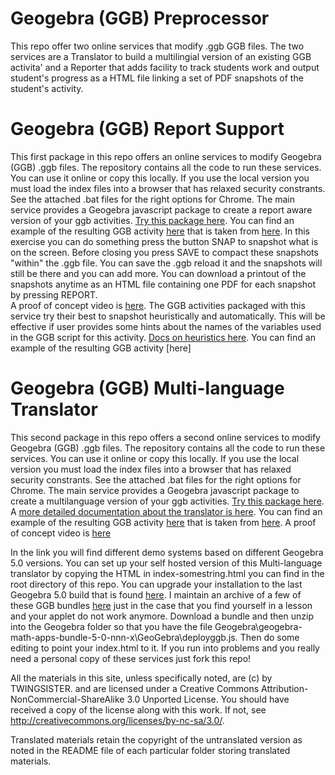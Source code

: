 # Geogebra (GGB) Preprocessor
This repo offer two online services that modify .ggb GGB files. The two services are 
a Translator to build a multilingial version of an existing GGB activita' and a Reporter that adds facility to track students work and output student's progress as a HTML file linking a set of PDF snapshots of the student's activity.
# Geogebra (GGB) Report Support
This first package in this repo offers an online services to modify Geogebra (GGB) .ggb files. The repository contains all the 
code to run these services. You can use it online or copy this locally. If you use the local version you  must load the index
files into a browser that has relaxed security constrants. See the attached .bat files for the right options for Chrome.
The main service provides a  Geogebra javascript package to create a report aware  version of your ggb activities.
[Try this package here](https://twingsister.github.io/GeogebraMultilanguageTranslator/index-private-687-wreporter.html).
You can find an example of the resulting GGB activity [here](https://twingsister.github.io/GeogebraMultilanguageTranslator/examplereport.html) 
that is taken from [here](href="http://www.lycee-valin.fr/maths/exercices_en_ligne/moodle.html).
In this exercise you can do something press the button SNAP to snapshot what is on the screen. 
Before closing you press SAVE to compact these snapshots "within" the .ggb file. 
You can save the .ggb  reload it and the snapshots will still be there and you can add more. 
You can download a printout of the snapshots anytime as an HTML file containing one PDF for each snapshot  by pressing REPORT.  
A proof of concept video is [here](https://youtu.be/75jz8ql19-U).
The GGB activities packaged with this service try their best to snapshot heuristically and automatically. This will be effective if user provides some hints about the names of the variables used in the GGB script for this activity. 
[Docs on heuristics here](https://twingsister.github.io/GeogebraMultilanguageTranslator/indexheurdocreport.html).
You can find an example of the resulting GGB activity [here]
# Geogebra (GGB) Multi-language Translator
This second package in this repo offers a second online services to modify Geogebra (GGB) .ggb files. The repository contains all the 
code to run these services. You can use it online or copy this locally. If you use the local version you  must load the index
files into a browser that has relaxed security constrants. See the attached .bat files for the right options for Chrome.
The main service provides a  Geogebra javascript package to create a multilanguage version of your ggb activities.
[Try this package here](https://twingsister.github.io/GeogebraMultilanguageTranslator/indexGGBver.html).
A [more detailed documentation about the translator is here](https://twingsister.github.io/GeogebraMultilanguageTranslator/indexGGBver.html). 
You can find an example of the resulting GGB activity [here](https://twingsister.github.io/GeogebraMultilanguageTranslator/example.html) 
that is taken from [here](href="http://www.lycee-valin.fr/maths/exercices_en_ligne/moodle.html).
A proof of concept video is [here](https://www.youtube.com/watch?v=A8KA8vFJ0YQ)

In the link you will find different demo systems based on different Geogebra 5.0 versions.
You can set up your self hosted version of this Multi-language translator by copying the HTML
in index-somestring.html  you can find in the root directory of this repo.
You can upgrade your installation to the last Geogebra 5.0 build that is found [here](https://download.geogebra.org/package/geogebra-math-apps-bundle).
I maintain an archive of a few of these GGB bundles [here](https://github.com/TWINGSISTER/Geogebra-Javascript-Bundle) just in the case that you find yourself in a lesson and your applet do not work anymore.
Download a bundle and then unzip into the Geogebra folder so that you have the file 
Geogebra\geogebra-math-apps-bundle-5-0-nnn-x\GeoGebra\deployggb.js. 
Then do some editing to  point your index.html to it. 
If you run into problems and you really need a personal copy of these services just fork this repo!

All the materials in this site, unless specifically noted, are (c) by  TWINGSISTER.
 and are licensed under a Creative Commons Attribution-NonCommercial-ShareAlike 3.0 Unported License. 
You should have received a copy of the license along with this
work.  If not, see <http://creativecommons.org/licenses/by-nc-sa/3.0/>.

Translated materials retain the copyright of the untranslated version as noted in the README file of each particular folder storing translated materials.